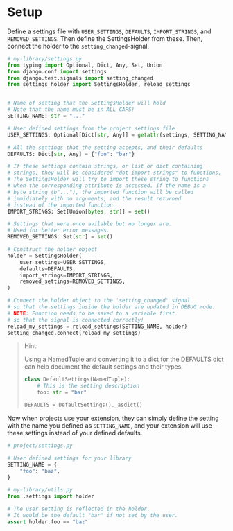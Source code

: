 # Setup

Define a settings file with `USER_SETTINGS`, `DEFAULTS`, `IMPORT_STRINGS`, and `REMOVED_SETTINGS`.
Then define the SettingsHolder from these. Then, connect the holder to the `setting_changed`-signal.

```python
# my-library/settings.py
from typing import Optional, Dict, Any, Set, Union
from django.conf import settings
from django.test.signals import setting_changed
from settings_holder import SettingsHolder, reload_settings


# Name of setting that the SettingsHolder will hold
# Note that the name must be in ALL CAPS!
SETTING_NAME: str = "..."

# User defined settings from the project settings file
USER_SETTINGS: Optional[Dict[str, Any]] = getattr(settings, SETTING_NAME, None)

# All the settings that the setting accepts, and their defaults
DEFAULTS: Dict[str, Any] = {"foo": "bar"}

# If these settings contain strings, or list or dict containing
# strings, they will be considered "dot import strings" to functions.
# The SettingsHolder will try to import these string to functions
# when the corresponding attribute is accessed. If the name is a
# byte string (b"..."), the imported function will be called
# immidiately with no arguments, and the result returned
# instead of the imported function.
IMPORT_STRINGS: Set[Union[bytes, str]] = set()

# Settings that were once avilable but no longer are.
# Used for better error messages.
REMOVED_SETTINGS: Set[str] = set()

# Construct the holder object
holder = SettingsHolder(
    user_settings=USER_SETTINGS,
    defaults=DEFAULTS,
    import_strings=IMPORT_STRINGS,
    removed_settings=REMOVED_SETTINGS,
)

# Connect the holder object to the 'setting_changed' signal
# so that the settings inside the holder are updated in DEBUG mode.
# NOTE: Function needs to be saved to a variable first
# so that the signal is connected correctly!
reload_my_settings = reload_settings(SETTING_NAME, holder)
setting_changed.connect(reload_my_settings)
```

> Hint:
>
> Using a NamedTuple and converting it to a dict for the DEFAULTS
> dict can help document the default settings and their types.
>
> ```python
> class DefaultSettings(NamedTuple):
>     # This is the setting description
>     foo: str = "bar"
>
> DEFAULTS = DefaultSettings()._asdict()
> ```


Now when projects use your extension, they can simply define the setting with the name
you defined as `SETTING_NAME`, and your extension will use these settings instead of
your defined defaults.

```python
# project/settings.py

# User defined settings for your library
SETTING_NAME = {
    "foo": "baz",
}

```

```python
# my-library/utils.py
from .settings import holder

# The user setting is reflected in the holder.
# It would be the default "bar" if not set by the user.
assert holder.foo == "baz"
```
